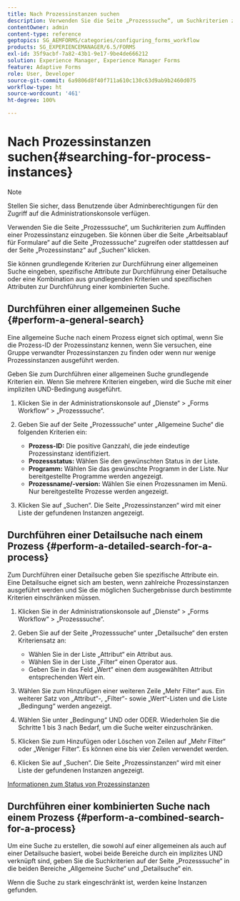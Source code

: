 ```yaml
---
title: Nach Prozessinstanzen suchen
description: Verwenden Sie die Seite „Prozesssuche“, um Suchkriterien zum Auffinden einer Prozessinstanz einzugeben.
contentOwner: admin
content-type: reference
geptopics: SG_AEMFORMS/categories/configuring_forms_workflow
products: SG_EXPERIENCEMANAGER/6.5/FORMS
exl-id: 35f9acbf-7a82-43b1-9e17-9be4de666212
solution: Experience Manager, Experience Manager Forms
feature: Adaptive Forms
role: User, Developer
source-git-commit: 6a9806d8f40f711a610c130c63d9ab9b2460d075
workflow-type: ht
source-wordcount: '461'
ht-degree: 100%

---
```


# Nach Prozessinstanzen suchen{#searching-for-process-instances}

>[!NOTE]
> 
> Stellen Sie sicher, dass Benutzende über Adminberechtigungen für den Zugriff auf die Administrationskonsole verfügen.

Verwenden Sie die Seite „Prozesssuche“, um Suchkriterien zum Auffinden einer Prozessinstanz einzugeben. Sie können über die Seite „Arbeitsablauf für Formulare“ auf die Seite „Prozesssuche“ zugreifen oder stattdessen auf der Seite „Prozessinstanz“ auf „Suchen“ klicken.

Sie können grundlegende Kriterien zur Durchführung einer allgemeinen Suche eingeben, spezifische Attribute zur Durchführung einer Detailsuche oder eine Kombination aus grundlegenden Kriterien und spezifischen Attributen zur Durchführung einer kombinierten Suche.

## Durchführen einer allgemeinen Suche {#perform-a-general-search}

Eine allgemeine Suche nach einem Prozess eignet sich optimal, wenn Sie die Prozess-ID der Prozessinstanz kennen, wenn Sie versuchen, eine Gruppe verwandter Prozessinstanzen zu finden oder wenn nur wenige Prozessinstanzen ausgeführt werden.

Geben Sie zum Durchführen einer allgemeinen Suche grundlegende Kriterien ein. Wenn Sie mehrere Kriterien eingeben, wird die Suche mit einer impliziten UND-Bedingung ausgeführt.

1. Klicken Sie in der Administrationskonsole auf „Dienste“ > „Forms Workflow“ > „Prozesssuche“.
1. Geben Sie auf der Seite „Prozesssuche“ unter „Allgemeine Suche“ die folgenden Kriterien ein:

   * **Prozess-ID:** Die positive Ganzzahl, die jede eindeutige Prozessinstanz identifiziert.
   * **Prozessstatus:** Wählen Sie den gewünschten Status in der Liste.
   * **Programm:** Wählen Sie das gewünschte Programm in der Liste. Nur bereitgestellte Programme werden angezeigt.
   * **Prozessname/-version:** Wählen Sie einen Prozessnamen im Menü. Nur bereitgestellte Prozesse werden angezeigt.

1. Klicken Sie auf „Suchen“. Die Seite „Prozessinstanzen“ wird mit einer Liste der gefundenen Instanzen angezeigt.

## Durchführen einer Detailsuche nach einem Prozess {#perform-a-detailed-search-for-a-process}

Zum Durchführen einer Detailsuche geben Sie spezifische Attribute ein. Eine Detailsuche eignet sich am besten, wenn zahlreiche Prozessinstanzen ausgeführt werden und Sie die möglichen Suchergebnisse durch bestimmte Kriterien einschränken müssen.

1. Klicken Sie in der Administrationskonsole auf „Dienste“ > „Forms Workflow“ > „Prozesssuche“.
1. Geben Sie auf der Seite „Prozesssuche“ unter „Detailsuche“ den ersten Kriteriensatz an:

   * Wählen Sie in der Liste „Attribut“ ein Attribut aus.
   * Wählen Sie in der Liste „Filter“ einen Operator aus.
   * Geben Sie in das Feld „Wert“ einen dem ausgewählten Attribut entsprechenden Wert ein.

1. Wählen Sie zum Hinzufügen einer weiteren Zeile „Mehr Filter“ aus. Ein weiterer Satz von „Attribut“-, „Filter“- sowie „Wert“-Listen und die Liste „Bedingung“ werden angezeigt.
1. Wählen Sie unter „Bedingung“ UND oder ODER. Wiederholen Sie die Schritte 1 bis 3 nach Bedarf, um die Suche weiter einzuschränken.
1. Klicken Sie zum Hinzufügen oder Löschen von Zeilen auf „Mehr Filter“ oder „Weniger Filter“. Es können eine bis vier Zeilen verwendet werden.
1. Klicken Sie auf „Suchen“. Die Seite „Prozessinstanzen“ wird mit einer Liste der gefundenen Instanzen angezeigt.

[Informationen zum Status von Prozessinstanzen](/help/forms/using/admin-help/processes.md#about-process-instance-statuses)

## Durchführen einer kombinierten Suche nach einem Prozess {#perform-a-combined-search-for-a-process}

Um eine Suche zu erstellen, die sowohl auf einer allgemeinen als auch auf einer Detailsuche basiert, wobei beide Bereiche durch ein implizites UND verknüpft sind, geben Sie die Suchkriterien auf der Seite „Prozesssuche“ in die beiden Bereiche „Allgemeine Suche“ und „Detailsuche“ ein.

Wenn die Suche zu stark eingeschränkt ist, werden keine Instanzen gefunden.
